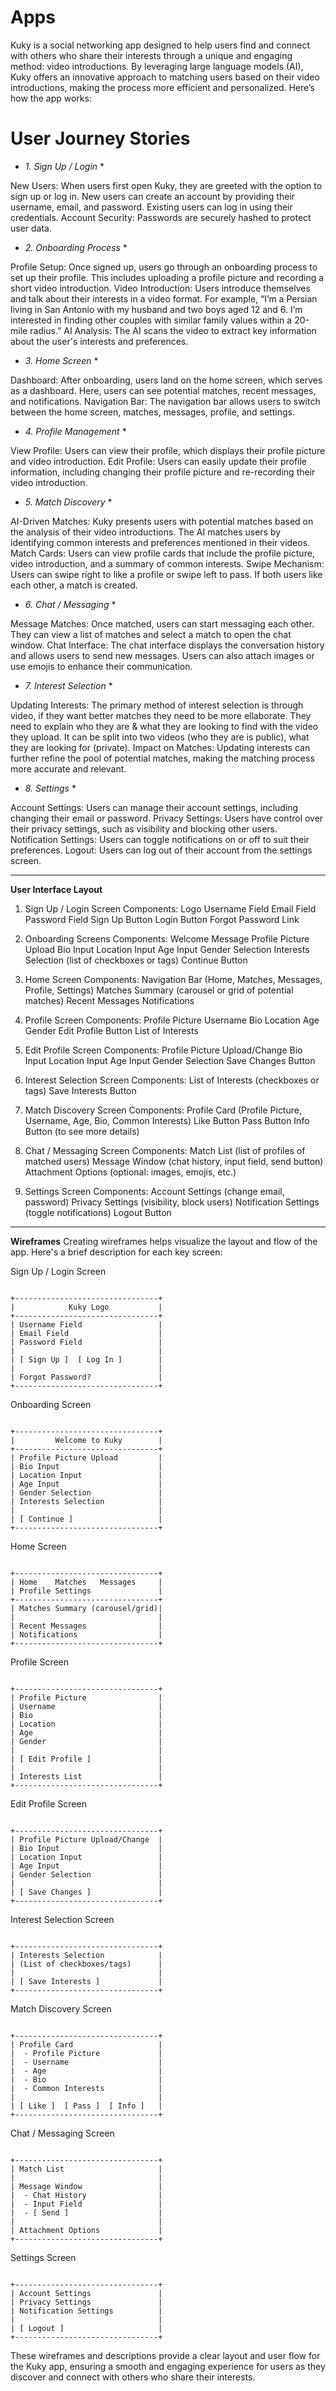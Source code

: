 # Apps
Kuky is a social networking app designed to help users find and connect with others who share their interests through a unique and engaging method: video introductions. By leveraging large language models (AI), Kuky offers an innovative approach to matching users based on their video introductions, making the process more efficient and personalized. Here’s how the app works:


# User Journey Stories


* *1. Sign Up / Login* *

New Users: When users first open Kuky, they are greeted with the option to sign up or log in. New users can create an account by providing their username, email, and password. Existing users can log in using their credentials.
Account Security: Passwords are securely hashed to protect user data.

* *2. Onboarding Process* *

Profile Setup: Once signed up, users go through an onboarding process to set up their profile. This includes uploading a profile picture and recording a short video introduction.
Video Introduction: Users introduce themselves and talk about their interests in a video format. For example, “I’m a Persian living in San Antonio with my husband and two boys aged 12 and 6. I’m interested in finding other couples with similar family values within a 20-mile radius.”
AI Analysis: The AI scans the video to extract key information about the user's interests and preferences.

* *3. Home Screen* *

Dashboard: After onboarding, users land on the home screen, which serves as a dashboard. Here, users can see potential matches, recent messages, and notifications.
Navigation Bar: The navigation bar allows users to switch between the home screen, matches, messages, profile, and settings.

* *4. Profile Management* *

View Profile: Users can view their profile, which displays their profile picture and video introduction.
Edit Profile: Users can easily update their profile information, including changing their profile picture and re-recording their video introduction.

* *5. Match Discovery* *

AI-Driven Matches: Kuky presents users with potential matches based on the analysis of their video introductions. The AI matches users by identifying common interests and preferences mentioned in their videos.
Match Cards: Users can view profile cards that include the profile picture, video introduction, and a summary of common interests.
Swipe Mechanism: Users can swipe right to like a profile or swipe left to pass. If both users like each other, a match is created.

* *6. Chat / Messaging* *

Message Matches: Once matched, users can start messaging each other. They can view a list of matches and select a match to open the chat window.
Chat Interface: The chat interface displays the conversation history and allows users to send new messages. Users can also attach images or use emojis to enhance their communication.

* *7. Interest Selection* *

Updating Interests: The primary method of interest selection is through video, if they want better matches they need to be more ellaborate. They need to explain who they are & what they are looking to find with the video they upload. It can be split into two videos (who they are is public), what they are looking for (private).
Impact on Matches: Updating interests can further refine the pool of potential matches, making the matching process more accurate and relevant.

* *8. Settings* *

Account Settings: Users can manage their account settings, including changing their email or password.
Privacy Settings: Users have control over their privacy settings, such as visibility and blocking other users.
Notification Settings: Users can toggle notifications on or off to suit their preferences.
Logout: Users can log out of their account from the settings screen.



----

**User Interface Layout**
1. Sign Up / Login Screen
Components:
Logo
Username Field
Email Field
Password Field
Sign Up Button
Login Button
Forgot Password Link

2. Onboarding Screens
Components:
Welcome Message
Profile Picture Upload
Bio Input
Location Input
Age Input
Gender Selection
Interests Selection (list of checkboxes or tags)
Continue Button

3. Home Screen
Components:
Navigation Bar (Home, Matches, Messages, Profile, Settings)
Matches Summary (carousel or grid of potential matches)
Recent Messages
Notifications

4. Profile Screen
Components:
Profile Picture
Username
Bio
Location
Age
Gender
Edit Profile Button
List of Interests

5. Edit Profile Screen
Components:
Profile Picture Upload/Change
Bio Input
Location Input
Age Input
Gender Selection
Save Changes Button

6. Interest Selection Screen
Components:
List of Interests (checkboxes or tags)
Save Interests Button

7. Match Discovery Screen
Components:
Profile Card (Profile Picture, Username, Age, Bio, Common Interests)
Like Button
Pass Button
Info Button (to see more details)

8. Chat / Messaging Screen
Components:
Match List (list of profiles of matched users)
Message Window (chat history, input field, send button)
Attachment Options (optional: images, emojis, etc.)

9. Settings Screen
Components:
Account Settings (change email, password)
Privacy Settings (visibility, block users)
Notification Settings (toggle notifications)
Logout Button



----



**Wireframes**
Creating wireframes helps visualize the layout and flow of the app. Here's a brief description for each key screen:

Sign Up / Login Screen
```

+--------------------------------+
|            Kuky Logo           |
+--------------------------------+
| Username Field                 |
| Email Field                    |
| Password Field                 |
|                                |
| [ Sign Up ]  [ Log In ]        |
|                                |
| Forgot Password?               |
+--------------------------------+
```

Onboarding Screen
```

+--------------------------------+
|         Welcome to Kuky        |
+--------------------------------+
| Profile Picture Upload         |
| Bio Input                      |
| Location Input                 |
| Age Input                      |
| Gender Selection               |
| Interests Selection            |
|                                |
| [ Continue ]                   |
+--------------------------------+
```

Home Screen
```

+--------------------------------+
| Home    Matches   Messages     |
| Profile Settings               |
+--------------------------------+
| Matches Summary (carousel/grid)|
|                                |
| Recent Messages                |
| Notifications                  |
+--------------------------------+
```

Profile Screen
```

+--------------------------------+
| Profile Picture                |
| Username                       |
| Bio                            |
| Location                       |
| Age                            |
| Gender                         |
|                                |
| [ Edit Profile ]               |
|                                |
| Interests List                 |
+--------------------------------+
```

Edit Profile Screen

```

+--------------------------------+
| Profile Picture Upload/Change  |
| Bio Input                      |
| Location Input                 |
| Age Input                      |
| Gender Selection               |
|                                |
| [ Save Changes ]               |
+--------------------------------+
```

Interest Selection Screen

```

+--------------------------------+
| Interests Selection            |
| (List of checkboxes/tags)      |
|                                |
| [ Save Interests ]             |
+--------------------------------+
```

Match Discovery Screen

```

+--------------------------------+
| Profile Card                   |
|  - Profile Picture             |
|  - Username                    |
|  - Age                         |
|  - Bio                         |
|  - Common Interests            |
|                                |
| [ Like ]  [ Pass ]  [ Info ]   |
+--------------------------------+
```

Chat / Messaging Screen

```

+--------------------------------+
| Match List                     |
|                                |
| Message Window                 |
|  - Chat History                |
|  - Input Field                 |
|  - [ Send ]                    |
|                                |
| Attachment Options             |
+--------------------------------+
```

Settings Screen

```

+--------------------------------+
| Account Settings               |
| Privacy Settings               |
| Notification Settings          |
|                                |
| [ Logout ]                     |
+--------------------------------+
```



These wireframes and descriptions provide a clear layout and user flow for the Kuky app, ensuring a smooth and engaging experience for users as they discover and connect with others who share their interests.
